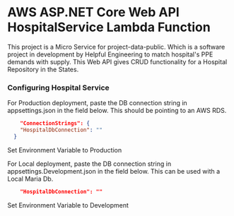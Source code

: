 # AWS ASP.NET Core Web API HospitalService Lambda Function

This project is a Micro Service for project-data-public. Which is a software project in development by Helpful Engineering to match hospital's PPE demands with supply. This Web API gives CRUD functionality for a Hospital Repository in the States.

### Configuring Hospital Service ###

For Production deployment, paste the DB connection string in appsettings.json in the field below. This should be pointing to an AWS RDS.
```json
    "ConnectionStrings": {
    "HospitalDbConnection": ""
  }
```
Set Environment Variable to Production 

For Local deployment, paste the DB connection string in appsettings.Development.json in the field below. This can be used with a Local Maria Db.
```json   
    "HospitalDbConnection": ""  
```
Set Environment Variable to Development

